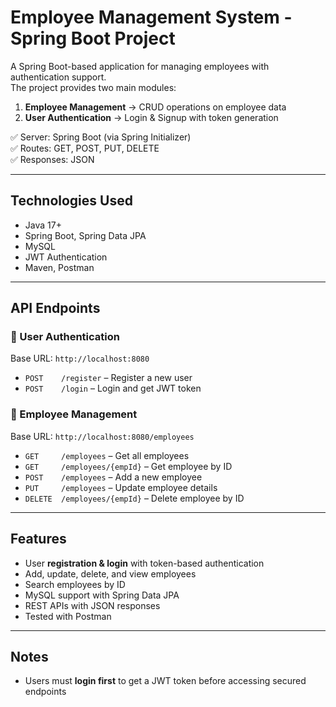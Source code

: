 # Employee Management System - Spring Boot Project

A Spring Boot-based application for managing employees with authentication support.  
The project provides two main modules:
1. **Employee Management** → CRUD operations on employee data
2. **User Authentication** → Login & Signup with token generation

✅ Server: Spring Boot (via Spring Initializer)  
✅ Routes: GET, POST, PUT, DELETE  
✅ Responses: JSON

---

## Technologies Used
- Java 17+
- Spring Boot, Spring Data JPA
- MySQL
- JWT Authentication
- Maven, Postman

---

## API Endpoints

### 🔹 User Authentication
Base URL: `http://localhost:8080`

- `POST    /register` – Register a new user
- `POST    /login` – Login and get JWT token

### 🔹 Employee Management
Base URL: `http://localhost:8080/employees`

- `GET     /employees` – Get all employees
- `GET     /employees/{empId}` – Get employee by ID
- `POST    /employees` – Add a new employee
- `PUT     /employees` – Update employee details
- `DELETE  /employees/{empId}` – Delete employee by ID

---

## Features
- User **registration & login** with token-based authentication
- Add, update, delete, and view employees
- Search employees by ID
- MySQL support with Spring Data JPA
- REST APIs with JSON responses
- Tested with Postman

---

## Notes
- Users must **login first** to get a JWT token before accessing secured endpoints
 
